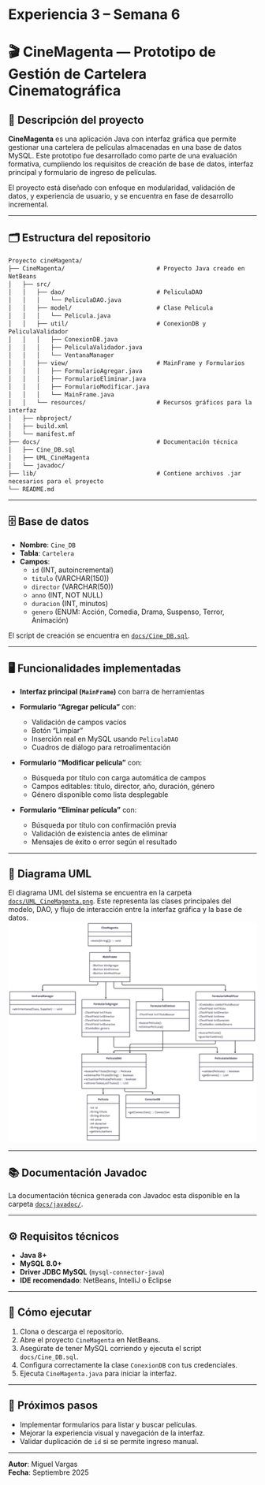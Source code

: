 # Experiencia 3 – Semana 6
# 🎬 CineMagenta — Prototipo de Gestión de Cartelera Cinematográfica

## 📌 Descripción del proyecto

**CineMagenta** es una aplicación Java con interfaz gráfica que permite gestionar una cartelera de películas almacenadas en una base de datos MySQL. Este prototipo fue desarrollado como parte de una evaluación formativa, cumpliendo los requisitos de creación de base de datos, interfaz principal y formulario de ingreso de películas.

El proyecto está diseñado con enfoque en modularidad, validación de datos, y experiencia de usuario, y se encuentra en fase de desarrollo incremental.

---

## 🗂️ Estructura del repositorio

```
Proyecto cineMagenta/ 
├── CineMagenta/                          # Proyecto Java creado en NetBeans 
│   ├── src/ 
│   │   ├── dao/                          # PeliculaDAO 
│   │   │   └── PeliculaDAO.java
│   │   ├── model/                        # Clase Pelicula 
│   │   │   └── Pelicula.java  
│   │   ├── util/                         # ConexionDB y PeliculaValidador 
│   │   │   ├── ConexionDB.java
│   │   │   ├── PeliculaValidador.java 
│   │   │   └── VentanaManager
│   │   ├── view/                         # MainFrame y Formularios
│   │   │   ├── FormularioAgregar.java 
│   │   │   ├── FormularioEliminar.java 
│   │   │   ├── FormularioModificar.java 
│   │   │   └── MainFrame.java
│   │   └── resources/                    # Recursos gráficos para la interfaz
│   ├── nbproject/                       
│   ├── build.xml                        
│   └── manifest.mf                        
├── docs/                                 # Documentación técnica 
│   ├── Cine_DB.sql        
│   ├── UML_CineMagenta    
│   └── javadoc/ 
├── lib/                                  # Contiene archivos .jar necesarios para el proyecto
└── README.md          
```
---

## 🗄️ Base de datos

- **Nombre**: `Cine_DB`
- **Tabla**: `Cartelera`
- **Campos**:
  - `id` (INT, autoincremental)
  - `titulo` (VARCHAR(150))
  - `director` (VARCHAR(50))
  - `anno` (INT, NOT NULL)
  - `duracion` (INT, minutos)
  - `genero` (ENUM: Acción, Comedia, Drama, Suspenso, Terror, Animación)

El script de creación se encuentra en [`docs/Cine_DB.sql`](docs/Cine_DB.sql).

---

## 🖥️ Funcionalidades implementadas

- **Interfaz principal (`MainFrame`)** con barra de herramientas

- **Formulario “Agregar película”** con:
  - Validación de campos vacíos
  - Botón “Limpiar”
  - Inserción real en MySQL usando `PeliculaDAO`
  - Cuadros de diálogo para retroalimentación
- **Formulario “Modificar película”** con:
  - Búsqueda por título con carga automática de campos
  - Campos editables: título, director, año, duración, género
  - Género disponible como lista desplegable
- **Formulario “Eliminar película”** con:
  - Búsqueda por título con confirmación previa
  - Validación de existencia antes de eliminar
  - Mensajes de éxito o error según el resultado

---

## 📐 Diagrama UML

El diagrama UML del sistema se encuentra en la carpeta [`docs/UML_CineMagenta.png`](docs/UML_CineMagenta.png). Este representa las clases principales del modelo, DAO, y flujo de interacción entre la interfaz gráfica y la base de datos.
![Diagrama UML](docs/UML_CineMagenta.png)

---

## 📚 Documentación Javadoc

La documentación técnica generada con Javadoc esta disponible en la carpeta [`docs/javadoc/`](docs/javadoc/). 

---

## ⚙️ Requisitos técnicos

- **Java 8+**
- **MySQL 8.0+**
- **Driver JDBC MySQL** (`mysql-connector-java`)
- **IDE recomendado**: NetBeans, IntelliJ o Eclipse

---

## 🚀 Cómo ejecutar

1. Clona o descarga el repositorio.
2. Abre el proyecto `CineMagenta` en NetBeans.
3. Asegúrate de tener MySQL corriendo y ejecuta el script `docs/Cine_DB.sql`.
4. Configura correctamente la clase `ConexionDB` con tus credenciales.
5. Ejecuta `CineMagenta.java` para iniciar la interfaz.

---

## 🧭 Próximos pasos

- Implementar formularios para listar y buscar películas.
- Mejorar la experiencia visual y navegación de la interfaz.
- Validar duplicación de `id` si se permite ingreso manual.

---

**Autor**: Miguel Vargas  
**Fecha**: Septiembre 2025  

